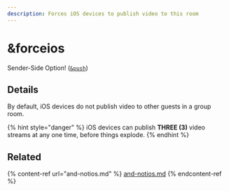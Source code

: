 ```yaml
---
description: Forces iOS devices to publish video to this room
---
```


# \&forceios

Sender-Side Option! ([`&push`](../../source-settings/push.md))

## Details

By default, iOS devices do not publish video to other guests in a group room.

{% hint style="danger" %}
iOS devices can publish **THREE (3)** video streams at any one time, before things explode.
{% endhint %}

## Related

{% content-ref url="and-notios.md" %}
[and-notios.md](and-notios.md)
{% endcontent-ref %}

